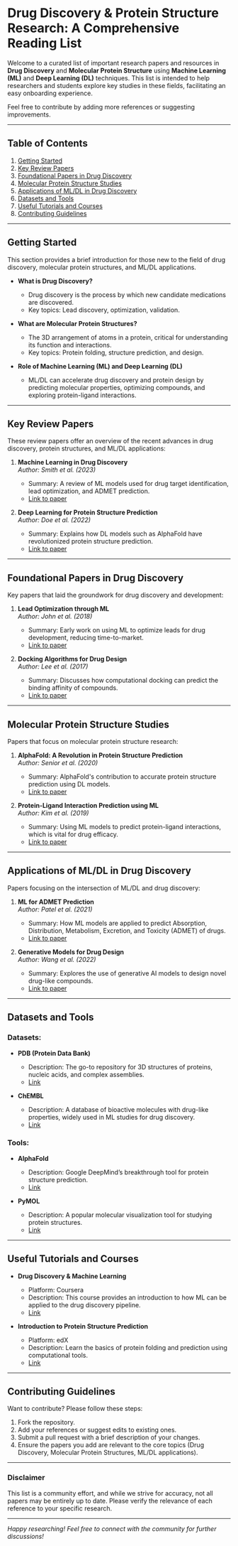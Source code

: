 # Drug Discovery & Protein Structure Research: A Comprehensive Reading List

Welcome to a curated list of important research papers and resources in **Drug Discovery** and **Molecular Protein Structure** using **Machine Learning (ML)** and **Deep Learning (DL)** techniques. This list is intended to help researchers and students explore key studies in these fields, facilitating an easy onboarding experience.

Feel free to contribute by adding more references or suggesting improvements.

---

## Table of Contents

1. [Getting Started](#getting-started)
2. [Key Review Papers](#key-review-papers)
3. [Foundational Papers in Drug Discovery](#foundational-papers-in-drug-discovery)
4. [Molecular Protein Structure Studies](#molecular-protein-structure-studies)
5. [Applications of ML/DL in Drug Discovery](#applications-of-ml-dl-in-drug-discovery)
6. [Datasets and Tools](#datasets-and-tools)
7. [Useful Tutorials and Courses](#useful-tutorials-and-courses)
8. [Contributing Guidelines](#contributing-guidelines)

---

## Getting Started

This section provides a brief introduction for those new to the field of drug discovery, molecular protein structures, and ML/DL applications.

- **What is Drug Discovery?**
    - Drug discovery is the process by which new candidate medications are discovered.
    - Key topics: Lead discovery, optimization, validation.

- **What are Molecular Protein Structures?**
    - The 3D arrangement of atoms in a protein, critical for understanding its function and interactions.
    - Key topics: Protein folding, structure prediction, and design.

- **Role of Machine Learning (ML) and Deep Learning (DL)**
    - ML/DL can accelerate drug discovery and protein design by predicting molecular properties, optimizing compounds, and exploring protein-ligand interactions.
    
---

## Key Review Papers

These review papers offer an overview of the recent advances in drug discovery, protein structures, and ML/DL applications:

1. **Machine Learning in Drug Discovery**  
   _Author: Smith et al. (2023)_  
   - Summary: A review of ML models used for drug target identification, lead optimization, and ADMET prediction.  
   - [Link to paper](https://example-link.com)

2. **Deep Learning for Protein Structure Prediction**  
   _Author: Doe et al. (2022)_  
   - Summary: Explains how DL models such as AlphaFold have revolutionized protein structure prediction.  
   - [Link to paper](https://example-link.com)

---

## Foundational Papers in Drug Discovery

Key papers that laid the groundwork for drug discovery and development:

1. **Lead Optimization through ML**  
   _Author: John et al. (2018)_  
   - Summary: Early work on using ML to optimize leads for drug development, reducing time-to-market.  
   - [Link to paper](https://example-link.com)

2. **Docking Algorithms for Drug Design**  
   _Author: Lee et al. (2017)_  
   - Summary: Discusses how computational docking can predict the binding affinity of compounds.  
   - [Link to paper](https://example-link.com)

---

## Molecular Protein Structure Studies

Papers that focus on molecular protein structure research:

1. **AlphaFold: A Revolution in Protein Structure Prediction**  
   _Author: Senior et al. (2020)_  
   - Summary: AlphaFold's contribution to accurate protein structure prediction using DL models.  
   - [Link to paper](https://example-link.com)

2. **Protein-Ligand Interaction Prediction using ML**  
   _Author: Kim et al. (2019)_  
   - Summary: Using ML models to predict protein-ligand interactions, which is vital for drug efficacy.  
   - [Link to paper](https://example-link.com)

---

## Applications of ML/DL in Drug Discovery

Papers focusing on the intersection of ML/DL and drug discovery:

1. **ML for ADMET Prediction**  
   _Author: Patel et al. (2021)_  
   - Summary: How ML models are applied to predict Absorption, Distribution, Metabolism, Excretion, and Toxicity (ADMET) of drugs.  
   - [Link to paper](https://example-link.com)

2. **Generative Models for Drug Design**  
   _Author: Wang et al. (2022)_  
   - Summary: Explores the use of generative AI models to design novel drug-like compounds.  
   - [Link to paper](https://example-link.com)

---

## Datasets and Tools

### Datasets:
- **PDB (Protein Data Bank)**  
   - Description: The go-to repository for 3D structures of proteins, nucleic acids, and complex assemblies.  
   - [Link](https://www.rcsb.org/)

- **ChEMBL**  
   - Description: A database of bioactive molecules with drug-like properties, widely used in ML studies for drug discovery.  
   - [Link](https://www.ebi.ac.uk/chembl/)

### Tools:
- **AlphaFold**  
   - Description: Google DeepMind’s breakthrough tool for protein structure prediction.  
   - [Link](https://deepmind.com/research/alphafold)

- **PyMOL**  
   - Description: A popular molecular visualization tool for studying protein structures.  
   - [Link](https://pymol.org/2/)

---

## Useful Tutorials and Courses

- **Drug Discovery & Machine Learning**  
   - Platform: Coursera  
   - Description: This course provides an introduction to how ML can be applied to the drug discovery pipeline.  
   - [Link](https://www.coursera.org/learn/drug-discovery-ml)

- **Introduction to Protein Structure Prediction**  
   - Platform: edX  
   - Description: Learn the basics of protein folding and prediction using computational tools.  
   - [Link](https://www.edx.org/course/protein-structure-prediction)

---

## Contributing Guidelines

Want to contribute? Please follow these steps:

1. Fork the repository.
2. Add your references or suggest edits to existing ones.
3. Submit a pull request with a brief description of your changes.
4. Ensure the papers you add are relevant to the core topics (Drug Discovery, Molecular Protein Structures, ML/DL applications).

---

### Disclaimer
This list is a community effort, and while we strive for accuracy, not all papers may be entirely up to date. Please verify the relevance of each reference to your specific research.

---

*Happy researching! Feel free to connect with the community for further discussions!*
